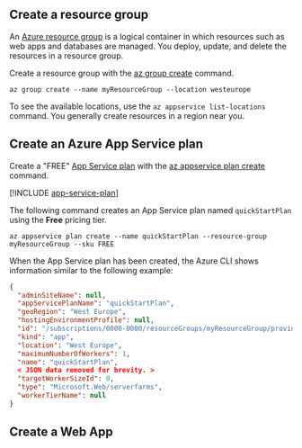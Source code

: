 ## Create a resource group

 An [Azure resource group](https://docs.microsoft.com/azure/azure-resource-manager/resource-group-overview#resource-groups) is a logical container in which resources such as web apps and databases are managed. You deploy, update, and delete the resources in a resource group.

Create a resource group with the [az group create](/cli/azure/group#create) command.

```azurecli
az group create --name myResourceGroup --location westeurope
```

To see the available locations, use the `az appservice list-locations` command. You generally create resources in a region near you.

## Create an Azure App Service plan

Create a "FREE" [App Service plan](../articles/app-service/azure-web-sites-web-hosting-plans-in-depth-overview.md) with the [az appservice plan create](/cli/azure/appservice/plan#create) command.

[!INCLUDE [app-service-plan](app-service-plan.md)]

The following command creates an App Service plan named `quickStartPlan` using the **Free** pricing tier.

```azurecli
az appservice plan create --name quickStartPlan --resource-group myResourceGroup --sku FREE
```

When the App Service plan has been created, the Azure CLI shows information similar to the following example:

```json
{ 
  "adminSiteName": null,
  "appServicePlanName": "quickStartPlan",
  "geoRegion": "West Europe",
  "hostingEnvironmentProfile": null,
  "id": "/subscriptions/0000-0000/resourceGroups/myResourceGroup/providers/Microsoft.Web/serverfarms/quickStartPlan",
  "kind": "app",
  "location": "West Europe",
  "maximumNumberOfWorkers": 1,
  "name": "quickStartPlan",
  < JSON data removed for brevity. >
  "targetWorkerSizeId": 0,
  "type": "Microsoft.Web/serverfarms",
  "workerTierName": null
} 
```

## Create a Web App